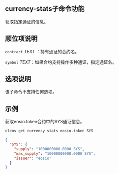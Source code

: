 ## currency-stats子命令功能

获取指定通证的信息。

## 顺位项说明

`contract` _TEXT_ ：持有通证的合约名。

`symbol` _TEXT_：如果合约支持操作多种通证，指定通证名。

## 选项说明

该子命令不支持任何选项。

## 示例

获取eosio.token合约中的SYS通证信息。 

```sh
cleos get currency stats eosio.token SYS
```

```json
{
  "SYS": {
    "supply": "1000000000.0000 SYS",
    "max_supply": "10000000000.0000 SYS",
    "issuer": "eosio"
  }
}
```
